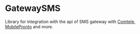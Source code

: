 # GatewaySMS
Library for integration with the api of SMS gateway with <a href="http://comtele.com.br" target="_blank">Comtele</a>, <a href="http://www.mobipronto.com" >MobilePronto</a> and more.
